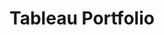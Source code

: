 ---
layout: post
title: Tableau Portfolio
description: Tableau Dashboards
redirect: https://public.tableau.com/app/profile/joshyewa
---